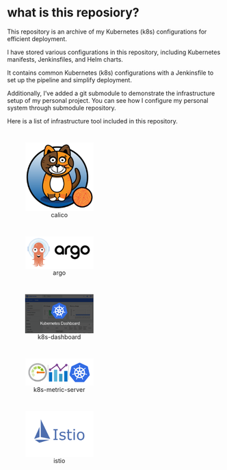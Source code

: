 # what is this reposiory?
This repository is an archive of my Kubernetes (k8s) configurations for efficient deployment.


I have stored various configurations in this repository, including Kubernetes manifests, Jenkinsfiles, and Helm charts.


It contains common Kubernetes (k8s) configurations with a Jenkinsfile to set up the pipeline and simplify deployment.

Additionally, I’ve added a git submodule to demonstrate the infrastructure setup of my personal project. You can see how I configure my personal system through submodule repository.

Here is a list of infrastructure tool included in this repository.


<div>
  <style>
  .image--box {
    display: flex;
    flex-direction: column;
    justify-content: center;
    align-items: center;
    width: 10rem;
    margin: 3em;
  }
  </style>

  <div class="image--box">
    <img src="./images/calico.png">
    <div>calico</div>
  </div>
  <div class="image--box">
    <img src="./images/argo.png">
    <div>argo</div>
  </div>
  <div class="image--box">
    <img src="./images/dashboard.png">
    <div>k8s-dashboard</div>
  </div>
  <div class="image--box">
    <img src="./images/metric.png" >
    <div>k8s-metric-server</div>
  </div>
  <div class="image--box">
    <img src="./images/istio.png">
    <div>istio</div>
  </div>  

</div>

